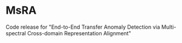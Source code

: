 # MsRA
Code release for "End-to-End Transfer Anomaly Detection via Multi-spectral Cross-domain Representation Alignment"
